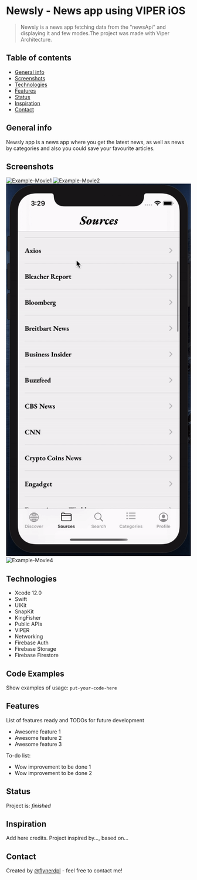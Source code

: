 # Newsly - News app using VIPER iOS
> Newsly is a news app fetching data from the "newsApi" and displaying it and few modes.The project was made with Viper Architecture.

## Table of contents
* [General info](#general-info)
* [Screenshots](#screenshots)
* [Technologies](#technologies)
* [Features](#features)
* [Status](#status)
* [Inspiration](#inspiration)
* [Contact](#contact)

## General info
Newsly app is a news app where you get the latest news, as well as news by categories and also you could save your favourite articles.

## Screenshots
![Example-Movie1](./Movie1-Gif.gif)
![Example-Movie2](./Movie2-Gif.gif)
![Example-Movie3](./Movie3-Gif.gif)
![Example-Movie4](./Movie4-Gif.gif)

## Technologies
* Xcode 12.0
* Swift
* UIKit
* SnapKit
* KingFisher
* Public APIs
* VIPER
* Networking
* Firebase Auth
* Firebase Storage
* Firebase Firestore

## Code Examples
Show examples of usage:
`put-your-code-here`

## Features
List of features ready and TODOs for future development
* Awesome feature 1
* Awesome feature 2
* Awesome feature 3

To-do list:
* Wow improvement to be done 1
* Wow improvement to be done 2

## Status
Project is: _finished_

## Inspiration
Add here credits. Project inspired by..., based on...

## Contact
Created by [@flynerdpl](http://developer.foursquare.com) - feel free to contact me!
